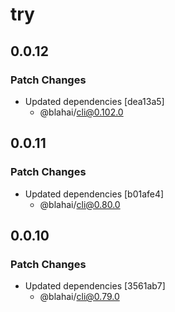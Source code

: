 # try

## 0.0.12

### Patch Changes

- Updated dependencies [dea13a5]
  - @blahai/cli@0.102.0

## 0.0.11

### Patch Changes

- Updated dependencies [b01afe4]
  - @blahai/cli@0.80.0

## 0.0.10

### Patch Changes

- Updated dependencies [3561ab7]
  - @blahai/cli@0.79.0
